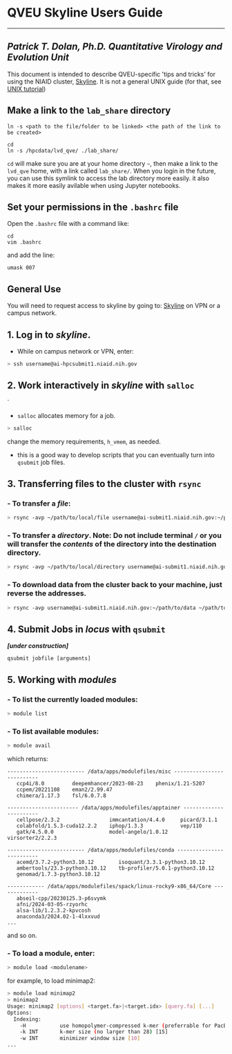 # QVEU Skyline Users Guide
----------------------------------
_Patrick T. Dolan, Ph.D._
_Quantitative Virology and Evolution Unit_
----------------------------------


This document is intended to describe QVEU-specific 'tips and tricks' for using the NIAID cluster, [Skyline](skyline.niaid.nih.gov). It is not a general UNIX guide (for that, see [UNIX tutorial](https://github.com/QVEU/QVEU_Code/new/main/Tutorials/unix_tutorial.md))

## Make a link to the `lab_share` directory

`ln -s <path to the file/folder to be linked> <the path of the link to be created>`

```
cd
ln -s /hpcdata/lvd_qve/ ./lab_share/
```
`cd` will make sure you are at your home directory `~`, then make a link to the `lvd_qve` home, with a link called `lab_share/`. When you login in the future, you can use this symlink to access the lab directory more easily. it also makes it more easily avilable when using Jupyter notebooks. 

## Set your permissions in the `.bashrc` file
Open the `.bashrc` file with a command like:
```
cd
vim .bashrc
```
and add the line:
```
umask 007
```

## General Use

You will need to request access to skyline by going to: [Skyline](skyline.niaid.nih.gov) on VPN or a campus network. 

## 1. Log in to _skyline_.
- While on campus network or VPN, enter:
``` bash
> ssh username@ai-hpcsubmit1.niaid.nih.gov
```

## 2. Work interactively in _skyline_ with `salloc`
`
- `salloc` allocates memory for a job.
``` bash
> salloc 
```
change the memory requirements, `h_vmem`, as needed. 

- this is a good way to develop scripts that you can eventually turn into `qsubmit` job files.

## 3. Transferring files to the cluster with `rsync`
### - To transfer a ___file___:
``` bash
> rsync -avp ~/path/to/local/file username@ai-submit1.niaid.nih.gov:~/path/to/destination/
```

### - To transfer a ___directory___. __Note__: Do not include terminal `/` or you will transfer the _contents_ of the directory into the destination directory.
``` bash
> rsync -avp ~/path/to/local/directory username@ai-submit1.niaid.nih.gov:~/path/to/destination/
```

### - To __download__ data from the cluster back to your machine, just reverse the addresses. 
``` bash
> rsync -avp username@ai-submit1.niaid.nih.gov:~/path/to/data ~/path/to/local/directory/
```


## 4. Submit Jobs in _locus_ with `qsubmit`
___[under construction]___
```
qsubmit jobfile [arguments]
```

## 5. Working with ___modules___
### - To list the currently loaded modules:
``` bash
> module list
```
### - To list available modules:
``` bash
> module avail
```
which returns: 
```
------------------------- /data/apps/modulefiles/misc --------------------------
   ccp4i/8.0         deepemhancer/2023-08-23    phenix/1.21-5207
   ccpem/20221108    eman2/2.99.47
   chimera/1.17.3    fsl/6.0.7.8

----------------------- /data/apps/modulefiles/apptainer -----------------------
   cellpose/2.3.2                immcantation/4.4.0     picard/3.1.1
   colabfold/1.5.3-cuda12.2.2    iphop/1.3.3            vep/110
   gatk/4.5.0.0                  model-angelo/1.0.12    virsorter2/2.2.3

------------------------- /data/apps/modulefiles/conda -------------------------
   acemd/3.7.2-python3.10.12        isoquant/3.3.1-python3.10.12
   ambertools/23.3-python3.10.12    tb-profiler/5.0.1-python3.10.12
   genomad/1.7.3-python3.10.12

------------ /data/apps/modulefiles/spack/linux-rocky9-x86_64/Core -------------
   abseil-cpp/20230125.3-p6svymk
   afni/2024-03-05-rzyorhc
   alsa-lib/1.2.3.2-kpvcosh
   anaconda3/2024.02-1-4lxxvud
...

```
and so on. 

### - To load a module, enter:
``` bash
> module load <modulename>
```
for example, to load minimap2:
``` bash
> module load minimap2
> minimap2
Usage: minimap2 [options] <target.fa>|<target.idx> [query.fa] [...]
Options:
  Indexing:
    -H           use homopolymer-compressed k-mer (preferrable for PacBio)
    -k INT       k-mer size (no larger than 28) [15]
    -w INT       minimizer window size [10]
...
```
